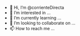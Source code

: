- 👋 Hi, I’m @corrienteDirecta
- 👀 I’m interested in ...
- 🌱 I’m currently learning ...
- 💞️ I’m looking to collaborate on ...
- 📫 How to reach me ...

<!---
cause its `README.md` (this file) appears on your GitHub profile.
You can click the Preview link to take a look at your changes.

